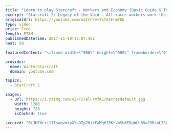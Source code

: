 ```yaml
---
title: "Learn to play Starcraft - Workers and Economy (Basic Guide & Tutorial)"
excerpt: "Starcraft 2: Legacy of the Void - All races workers work the same (mule notwithstanding!)  Wiki on mining: http://wiki.teamliquid.net/starcraft2/Mining_Minerals"
originalUrl: https://youtube.com/watch?v=TxTelFrmfKE
type: video
price: Free
length: PT8M
publishedDateTime: 2017-11-19T17:07:42Z
heat: 50

featuredContent: "<iframe width=\"800\" height=\"500\" frameborder=\"0\" src=\"https://www.youtube.com/embed/TxTelFrmfKE\" allow=\"accelerometer; autoplay; encrypted-media; gyroscope; picture-in-picture\" allowfullscreen></iframe>"

provider:
  name: WinterStarcraft
  domain: youtube.com

topics:
  - StarCraft 2

images:
  - url: https://i.ytimg.com/vi/TxTelFrmfKE/maxresdefault.jpg
    width: 1280
    height: 720
    isCached: true

secured: "0iJH78c+i1IIsaqzmtpXYnO7p78i+FaMg6JPKrVbSh6EOgbLhB8aJ9BzoLISGu2f4FtU2ahkbn8pH/m8Ugkdn2xeXnhGoQVfPpvCZp4gTgSEjv23/O+ibTjP3te0SQmAh/I8hKjNO809SxCE3fAfiMuJu1Bk1EwelK1a2IA1dXuZe675m8WZtFNrHTdDQ4MlaP5m9swHr7tT9I+KLQ+Wa7UT9JUbQAbJnR3eVt8IFtsTQOzGg5l28OiJNszlZapZvK1E1oZZQMP0UuWSuy/gxT6RzXMpSNNpVVyEL1hFMnv5qkDaWID6fOOnQhfuuKJfn9Ool9xIMotnrJ7cfjgXbnxr3AGY0llubof1DHi94TM4o3jQl5YP1FX8nICSBispdpMhnqp8pDMPowcnfSyAj2YXZy04w1OUZyxb/FH9PvU=;5RxCjrqK2c3GcVz9THa9Fg=="
---
```


